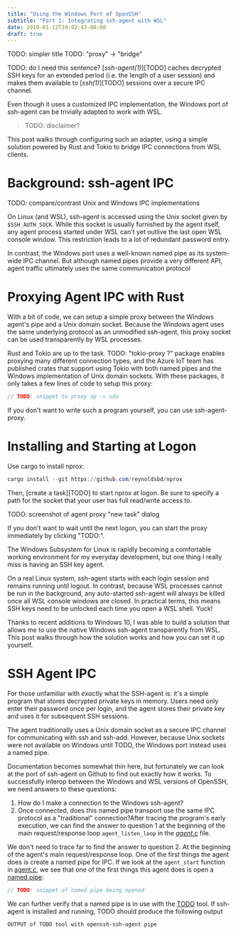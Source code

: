 ```yaml
---
title: "Using the Windows Port of OpenSSH"
subtitle: "Part 1: Integrating ssh-agent with WSL"
date: 2019-01-12T19:02:43-08:00
draft: true
---
```

TODO: simpler title
TODO: "proxy" -> "bridge"


TODO: do I need this sentence?
[*ssh-agent(1)*][TODO] caches decrypted SSH keys for an extended period (i.e. the length of a user
session) and makes them available to [*ssh(1)*][TODO] sessions over a secure IPC channel.

Even though it uses a customized IPC implementation, the Windows port of ssh-agent can be trivially
adapted to work with WSL.

<!--more-->

> TODO: disclaimer?

This post walks through configuring such an adapter, using a simple solution powered
by Rust and Tokio to bridge IPC connections from WSL clients.


# Background: ssh-agent IPC
TODO: compare/contrast Unix and Windows IPC implementations

On Linux (and WSL), ssh-agent is accessed using the Unix socket given by `$SSH_AUTH_SOCK`. While
this socket is usually furnished by the agent itself, any agent process started under WSL can't yet
outlive the last open WSL console window. This restriction leads to a lot of redundant password
entry.

In contrast, the Windows port uses a well-known named pipe as its system-wide IPC channel. But
although named pipes provide a very different API, agent traffic ultimately uses the same
communication protocol


# Proxying Agent IPC with Rust

With a bit of code, we can setup a simple proxy between the Windows agent's pipe and a Unix domain
socket. Because the Windows agent uses the same underlying protocol as an unmodified ssh-agent, this
proxy socket can be used transparently by WSL processes.

Rust and Tokio are up to the task.
TODO: "tokio-proxy ?" package enables proxying many different connection types, and the Azure IoT
team has published crates that support using Tokio with both named pipes and the Windows
implementation of Unix domain sockets.
With these packages, it only takes a few lines of code to setup this proxy:

```rust
// TODO: snippet to proxy np -> uds
```

If you don't want to write such a program yourself, you can use ssh-agent-proxy.


# Installing and Starting at Logon

Use cargo to install nprox:

```powershell
cargo install --git https://github.com/reynoldsbd/nprox
```

Then, [create a task][TODO] to start nprox at logon. Be sure to specify a path for the socket that
your user has full read/write access to.

TODO: screenshot of agent proxy "new task" dialog

If you don't want to wait until the next logon, you can start the proxy immediately by clicking
"TODO:".


























The Windows Subsystem for Linux is rapidly becoming a comfortable working environment for my
everyday development, but one thing I really miss is having an SSH key agent.

On a real Linux system, ssh-agent starts with each login session and remains running until logout.
In contrast, because WSL processes cannot be run in the background, any auto-started ssh-agent will
always be killed once all WSL console windows are closed. In practical terms, this means SSH keys
need to be unlocked each time you open a WSL shell. Yuck!

Thanks to recent additions to Windows 10, I was able to build a solution that allows me to use the
native Windows ssh-agent transparently from WSL. This post walks through how the solution works and
how you can set it up yourself.


# SSH Agent IPC

For those unfamiliar with *exactly* what the SSH-agent is: it's a simple program that stores
decrypted private keys in memory. Users need only enter their password once per login, and the agent
stores their private key and uses it for subsequent SSH sessions.

The agent traditionally uses a Unix domain socket as a secure IPC channel for communicating with
ssh and ssh-add. However, because Unix sockets were not available on Windows until TODO, the Windows
port instead uses a named pipe.

Documentation becomes somewhat thin here, but fortunately we can look at the port of ssh-agent on Github
to find out exactly how it works. To successfully interop between the Windows and WSL versions of OpenSSH,
we need answers to these questions:

1. How do I make a connection to the Windows ssh-agent?
2. Once connected, does this named pipe transport use the same IPC protocol as a "traditional" connection?After tracing the program's early execution, we can find the answer to question 1 at the beginning
of the main request/response loop `agent_listen_loop` in the [*agent.c*][1.5] file.

We don't need to trace far to find the answer to question 2. At the beginning of the agent's main
request/response loop. One of the first things the agent does
is create a named pipe for IPC. If we look at the `agent_start` function in [agent.c][1.5], we see
that one of the first things this agent does is open a [named pipe][1.4]:

```c
// TODO: snippet of named pipe being opened
```

We can further verify that a named pipe is in use with the [TODO][1.5] tool. If ssh-agent is
installed and running, TODO should produce the following output

```
OUTPUT of TODO tool with openssh-ssh-agent pipe
```



[1.1]: https://github.com/PowerShell/Win32-OpenSSH/wiki/About-Win32-OpenSSH-and-Design-Details#af_unix-domain-sockets
[1.2]: https://github.com/PowerShell/openssh-portable
[1.3]: https://github.com/PowerShell/openssh-portable/tree/latestw_all/contrib/win32/win32compat/ssh-agent
[1.4]: https://github.com/PowerShell/openssh-portable/blob/latestw_all/contrib/win32/win32compat/ssh-agent/agent-main.c
[1.5]: https://github.com/PowerShell/openssh-portable/blob/latestw_all/contrib/win32/win32compat/ssh-agent/agent.c
